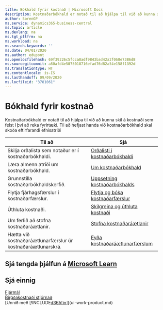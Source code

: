 ```yaml
---
title: Bókhald fyrir kostnað | Microsoft Docs
description: Kostnaðarbókhald er notað til að hjálpa til við að kunna skil á kostnaði sem felst í því að reka fyrirtæki. Til að hefjast handa við kostnaðarbókhald skal skoða eftirfarandi efnisatriði
author: SorenGP
ms.service: dynamics365-business-central
ms.topic: article
ms.devlang: na
ms.tgt_pltfrm: na
ms.workload: na
ms.search.keywords: ''
ms.date: 04/01/2020
ms.author: edupont
ms.openlocfilehash: 69f39226c5fcca8adf9843bad42a2f060e7386d8
ms.sourcegitcommit: a80afd4e5075018716efad76d82a54e158f1392d
ms.translationtype: HT
ms.contentlocale: is-IS
ms.lasthandoff: 09/09/2020
ms.locfileid: "3781061"
---
```

# <a name="accounting-for-costs"></a>Bókhald fyrir kostnað
Kostnaðarbókhald er notað til að hjálpa til við að kunna skil á kostnaði sem felst í því að reka fyrirtæki. Til að hefjast handa við kostnaðarbókhald skal skoða eftirfarandi efnisatriði  

|Til að|Sjá|  
|--------|---------|  
|Skilja orðalista sem notaður er í kostnaðarbókhaldi.|[Orðalisti í kostnaðarbókhaldi](finance-terminology-in-cost-accounting.md)|  
|Læra almenn atriði um kostnaðarbókhald.|[Um kostnaðarbókhald](finance-about-cost-accounting.md)|  
|Grunnstilla kostnaðarbókhaldskerfið.|[Uppsetning kostnaðarbókhalds](finance-set-up-cost-accounting.md)|  
|Flytja fjárhagsfærslur í kostnaðarfærslur.|[Flytja og bóka kostnaðarfærslur](finance-transfer-and-post-cost-entries.md)|  
|Úthluta kostnaði.|[Skilgreina og úthluta kostnaði](finance-define-and-allocate-costs.md)|  
|Um ferlið að stofna kostnaðaráætlanir.|[Stofna kostnaðaráætlanir](finance-create-cost-budgets.md)|
|Hætta við kostnaðaráætlunarfærslur úr kostnaðaráætlunarskrá.|[Eyða kostnaðaráætlunarfærslum](finance-how-to-delete-cost-budget-entries.md)|

## <a name="see-related-training-at-microsoft-learn"></a>Sjá tengda þjálfun á [Microsoft Learn](/learn/paths/use-cost-accounting-dynamics-365-business-central/)

## <a name="see-also"></a>Sjá einnig  
[Fjármál](finance.md)  
[Birgðakostnaði stjórnað](finance-manage-inventory-costs.md)  
[Unnið með [!INCLUDE[d365fin](includes/d365fin_md.md)]](ui-work-product.md)
